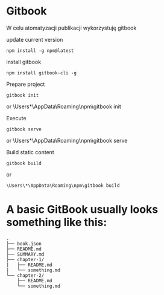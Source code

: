 # Gitbook
W celu atomatyzacji publikacji wykorzystuję gitbook


update current version
        
    npm install -g npm@latest

install gitbook

    npm install gitbook-cli -g

Prepare project

    gitbook init
or
    \Users\*\AppData\Roaming\npm\gitbook init


Execute

    gitbook serve 
or
    \Users\*\AppData\Roaming\npm\gitbook serve


Build static content

    gitbook build    

or

    \Users\*\AppData\Roaming\npm\gitbook build    


# A basic GitBook usually looks something like this:
    .
    ├── book.json
    ├── README.md
    ├── SUMMARY.md
    ├── chapter-1/
    |   ├── README.md
    |   └── something.md
    └── chapter-2/
        ├── README.md
        └── something.md    